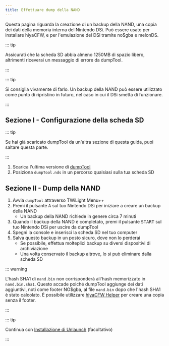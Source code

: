 ```yaml
---
title: Effettuare dump della NAND
---
```


Questa pagina riguarda la creazione di un backup della NAND, una copia dei dati della memoria interna del Nintendo DSi. Può essere usato per installare hiyaCFW, e per l'emulazione del DSi tramite no$gba e melonDS.

::: tip

Assicurati che la scheda SD abbia almeno 1250MB di spazio libero, altrimenti riceverai un messaggio di errore da dumpTool.

:::

::: tip

Si consiglia vivamente di farlo. Un backup della NAND può essere utilizzato come punto di ripristino in futuro, nel caso in cui il DSi smetta di funzionare.

:::

## Sezione I - Configurazione della scheda SD

::: tip

Se hai già scaricato dumpTool da un'altra sezione di questa guida, puoi saltare questa parte.

:::

1. Scarica l'ultima versione di [dumpTool](https://github.com/zoogie/dumpTool/releases/latest/download/dumpTool.nds)
1. Posiziona `dumpTool.nds` in un percorso qualsiasi sulla tua scheda SD


## Sezione II - Dump della NAND

1. Avvia `dumpTool` attraverso TWiLight Menu++
1. Premi il pulsante <kbd class="face">A</kbd> sul tuo Nintendo DSi per iniziare a creare un backup della NAND
    - Un backup della NAND richiede in genere circa 7 minuti
1. Quando il backup della NAND è completato, premi il pulsante <kbd>START</kbd> sul tuo Nintendo DSi per uscire da dumpTool
1. Spegni la console e inserisci la scheda SD nel tuo computer
1. Salva questo backup in un posto sicuro, dove non lo perderai
    - Se possibile, effettua molteplici backup su diversi dispositivi di archiviazione
    - Una volta conservato il backup altrove, lo si può eliminare dalla scheda SD

::: warning

L'hash SHA1 di `nand.bin` non corrisponderà all'hash memorizzato in `nand.bin.sha1`. Questo accade poiché dumpTool aggiunge dei dati aggiuntivi, noti come footer NO$gba, al file `nand.bin` dopo che l'hash SHA1 è stato calcolato. È possibile utilizzare [hiyaCFW Helper](https://github.com/mondul/HiyaCFW-Helper/releases) per creare una copia senza il footer.

:::

::: tip

Continua con [Installazione di Unlaunch](installing-unlaunch.html) (facoltativo)

:::
